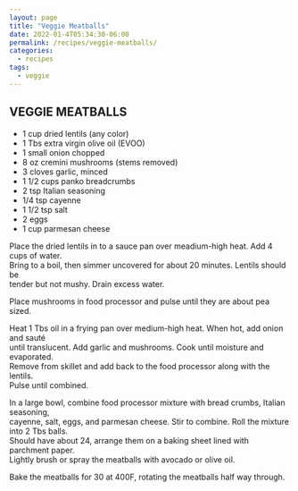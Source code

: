 ```yaml
---
layout: page
title: "Veggie Meatballs"
date: 2022-01-4T05:34:30-06:00
permalink: /recipes/veggie-meatballs/
categories:
  - recipes
tags:
  - veggie
---
```

## VEGGIE MEATBALLS
- 1 cup dried lentils (any color)
- 1 Tbs extra virgin olive oil (EVOO)
- 1 small onion chopped
- 8 oz cremini mushrooms (stems removed)
- 3 cloves garlic, minced
- 1 1/2 cups panko breadcrumbs
- 2 tsp Italian seasoning
- 1/4 tsp cayenne
- 1 1/2 tsp salt
- 2 eggs
- 1 cup parmesan cheese

Place the dried lentils in to a sauce pan over meadium-high heat. Add 4 cups of water.  
Bring to a boil, then simmer uncovered for about 20 minutes. Lentils should be  
tender but not mushy. Drain excess water.

Place mushrooms in food processor and pulse until they are about pea sized.

Heat 1 Tbs oil in a frying pan over medium-high heat. When hot, add onion and sauté  
until translucent. Add garlic and mushrooms. Cook until moisture and evaporated.  
Remove from skillet and add back to the food processor along with the lentils.  
Pulse until combined.

In a large bowl, combine food processor mixture with bread crumbs, Italian seasoning,  
cayenne, salt, eggs, and parmesan cheese. Stir to combine. Roll the mixture into 2 Tbs balls.  
Should have about 24, arrange them on a baking sheet lined with parchment paper.  
Lightly brush or spray the meatballs with avocado or olive oil.

Bake the meatballs for 30 at 400F, rotating the meatballs half way through.
